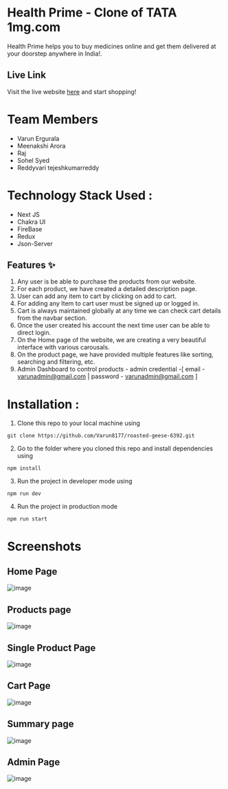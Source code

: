 # Health Prime - Clone of TATA 1mg.com
Health Prime helps you to buy medicines online and get them delivered at your doorstep anywhere in India!.

## Live Link

Visit the live website [here](https://roasted-geese-6392-xh5g.vercel.app/) and start shopping!

# Team Members
- Varun Ergurala
- Meenakshi Arora
- Raj 
- Sohel Syed 
- Reddyvari tejeshkumarreddy

# Technology Stack Used :
- Next JS
- Chakra UI
- FireBase
- Redux 
- Json-Server

## Features :sparkles:
1. Any user is be able to purchase the products from our website.
2. For each product, we have created a detailed description page.
3. User can add any item to cart by clicking on add to cart.
4. For adding any Item to cart user must be signed up or logged in.
5. Cart is always maintained globally at any time we can check cart details from the navbar section.
6. Once the user created his account the next time user can be able to direct login.
7. On the Home page of the website, we are creating a very beautiful interface with various carousals.
8. On the product page, we have provided multiple features like sorting, searching and filtering, etc.
9. Admin Dashboard to control products - admin credential -[ email - varunadmin@gmail.com | password - varunadmin@gmail.com ]

# Installation :
1. Clone this repo to your local machine using 
```
git clone https://github.com/Varun8177/roasted-geese-6392.git
```
2. Go to the folder where you cloned this repo and install dependencies using 
```
npm install
```

3. Run the project in developer mode using 
```
npm run dev
```
4. Run the project in production mode
```
npm run start
```

# Screenshots
## Home Page 
![image](https://user-images.githubusercontent.com/112754116/222733399-cc8c0c6d-aae6-4e9f-ad45-e4f42ddd1ef5.png)

## Products page
![image](https://user-images.githubusercontent.com/112754116/222733825-c2555d5d-5111-41f3-92f7-e129a880a735.png)

## Single Product Page
![image](https://user-images.githubusercontent.com/112754116/222734144-e48a08e1-28d9-4c24-a34a-390b6f85ac3b.png)

## Cart Page
![image](https://user-images.githubusercontent.com/112754116/222734444-c1e38ca9-30fc-44fe-a662-812da92fd035.png)

## Summary page
![image](https://user-images.githubusercontent.com/112754116/222734636-acd399e7-0e43-4bd3-b147-91ca2b1b6289.png)

## Admin Page
![image](https://user-images.githubusercontent.com/112754116/222734992-51a7ef5d-3707-4b71-bcfc-225843e68720.png)




